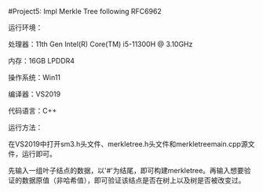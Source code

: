 #Project5: Impl Merkle Tree following RFC6962

运行环境：

处理器：11th Gen Intel(R) Core(TM) i5-11300H @ 3.10GHz

内存：16GB LPDDR4

操作系统：Win11

编译器：VS2019

代码语言：C++

运行方法：

在VS2019中打开sm3.h头文件、merkletree.h头文件和merkletreemain.cpp源文件，运行即可。

先输入一组叶子结点的数据，以'#'为结尾，即可构建merkletree。再输入想要验证的数据原值（非哈希值），即可验证该结点是否在树上以及树是否被改变过。

